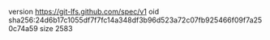 version https://git-lfs.github.com/spec/v1
oid sha256:24d6b17c1055df7f7fc14a348df3b96d523a72c07fb925466f09f7a250c74a59
size 2583
